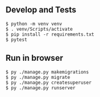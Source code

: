 ## Develop and Tests

```shell
$ python -m venv venv
$ . venv/Scripts/activate
$ pip install -r requirements.txt
$ pytest
```

## Run in browser

```shell
$ py ./manage.py makemigrations
$ py ./manage.py migrate
$ py ./manage.py createsuperuser
$ py ./manage.py runserver
```
